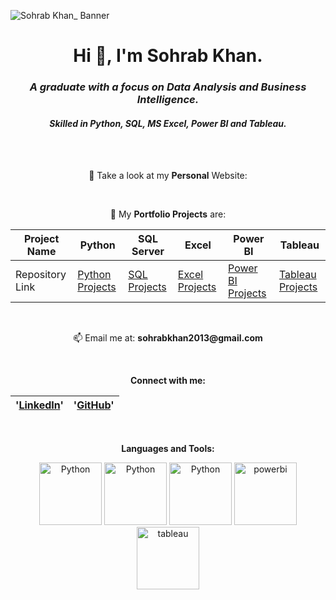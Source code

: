 
![Sohrab Khan_ Banner](https://github.com/Sohrab-Khan-Analyst/Sohrab-Khan-Analyst/assets/126482848/11159771-42e7-4d09-92c7-b6a374f85227)


<div align="center">
<div align="center">

# Hi 👋, I'm Sohrab Khan.

</div>

<div align="center">
  
### _A graduate with a focus on Data Analysis and Business Intelligence._
#### _Skilled in Python, SQL, MS Excel, Power BI and Tableau._

</div>

<br>
<br>

📝 Take a look at my __Personal__ Website:

<br>

🌱 My __Portfolio Projects__ are: 

| Project Name       | Python           | SQL Server       | Excel            | Power BI         | Tableau          |
|--------------------|------------------|------------------|------------------|------------------|------------------|
| Repository Link    | [Python Projects](https://github.com/Sohrab-Khan-Analyst/Python-PortfolioProjects) | [SQL Projects](https://github.com/Sohrab-Khan-Analyst/SQL-PortfolioProjects) | [Excel Projects](https://github.com/Sohrab-Khan-Analyst/Python-PortfolioProjects) | [Power BI Projects](https://www.novypro.com/profile_projects/sohrabkhan) | [Tableau Projects](https://public.tableau.com/app/profile/sohrab.khan.) |


<br>

📫 Email me at:  __sohrabkhan2013@gmail.com__

<br>

__Connect with me:__

  | '[__LinkedIn__](https://www.linkedin.com//in//sohrab-khan-58542b16a//)'  | '[__GitHub__](https://github.com/Sohrab-Khan-Analyst)'  |
  |-------------|----------|

<br>

__Languages and Tools:__
<div>
    <img src="https://www.python.org/static/community_logos/python-logo-master-v3-TM.png" alt="Python" width="100" height="100">
    <img src="https://github.com/Sohrab-Khan-Analyst/Sohrab-Khan-Analyst/assets/126482848/038e7a33-75a2-4bc7-8962-d754995f7e1d" alt="Python"       
      width="100" height="100">
    <img src="https://github.com/Sohrab-Khan-Analyst/Sohrab-Khan-Analyst/assets/126482848/6a350ddb-a216-4493-8b50-943d8b3ae787" alt="Python" 
      width="100" height="100">
    <img src="https://github.com/Sohrab-Khan-Analyst/Sohrab-Khan-Analyst/assets/126482848/c322f270-aeeb-4e28-9287-920a1504e490" alt="powerbi" 
      width="100" height="100">
    <img src="https://github.com/Sohrab-Khan-Analyst/Sohrab-Khan-Analyst/assets/126482848/7844b791-34af-4c16-b755-ee00700bd058" alt="tableau" 
      width="100" height="100">
</div>
</div>


</div>
